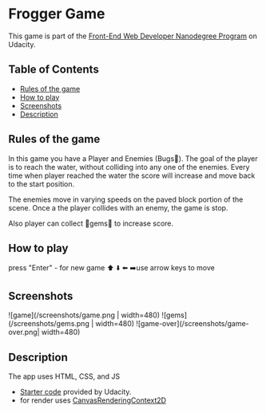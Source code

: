 # Frogger Game

This game is part of the [Front-End Web Developer Nanodegree Program](https://eu.udacity.com/course/front-end-web-developer-nanodegree--nd001) on Udacity.

## Table of Contents

* [Rules of the game](#rules-of-the-game)
* [How to play](#how-to-play)
* [Screenshots](#screenshots)
* [Description](#description)

## Rules of the game

  In this game you have a Player and Enemies (Bugs🐞). The goal of the player is to reach the water, without colliding into any one of the enemies. Every time when player reached the water the score will increase and move back to the start position.

  The enemies move in varying speeds on the paved block portion of the scene. Once a the player collides with an enemy, the game is stop.

  Also player can collect 💎gems💎 to increase score.

## How to play

  press "Enter" - for new game
  ⬆️ ⬇️ ⬅️ ➡️use arrow keys to move

## Screenshots

  ![game](/screenshots/game.png | width=480)
  ![gems](/screenshots/gems.png | width=480)
  ![game-over](/screenshots/game-over.png| width=480)

## Description

The app uses HTML, CSS, and JS

- [Starter code](https://github.com/udacity/frontend-nanodegree-arcade-game) provided by Udacity.
- for render uses [CanvasRenderingContext2D](https://developer.mozilla.org/en-US/docs/Web/API/CanvasRenderingContext2D)

